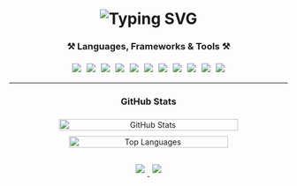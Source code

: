 <h1 align="center">
    <img src="https://readme-typing-svg.demolab.com?font=Caveat&weight=600&size=35&duration=4000&pause=1200&center=true&vCenter=true&width=1080&height=100&color=096ADA&lines=Hi!%2C+Welcome+to+my+profile;I'm+Alvin+Chin+" alt="Typing SVG" style="max-width: 100%; height: auto;" />
</h1>

<h3 align="center">⚒️ Languages, Frameworks & Tools ⚒️</h3>
<p align="center" style="display: flex; flex-wrap: wrap; justify-content: center;">
    <img src="https://img.shields.io/badge/Python-3776AB?style=for-the-badge&logo=python&logoColor=white" style="margin: 5px;" />
    <img src="https://img.shields.io/badge/JavaScript-F7DF1E?style=for-the-badge&logo=javascript&logoColor=black" style="margin: 5px;" />
    <img src="https://img.shields.io/badge/HTML5-E34F26?style=for-the-badge&logo=html5&logoColor=white" style="margin: 5px;" />
    <img src="https://img.shields.io/badge/CSS3-1572B6?style=for-the-badge&logo=css3&logoColor=white" style="margin: 5px;" />
    <img src="https://img.shields.io/badge/Bootstrap-563D7C?style=for-the-badge&logo=bootstrap&logoColor=white" style="margin: 5px;" />
    <img src="https://img.shields.io/badge/MySQL-4479A1?style=for-the-badge&logo=mysql&logoColor=white" style="margin: 5px;" />
    <img src="https://img.shields.io/badge/VSCode-007ACC?style=for-the-badge&logo=visual-studio-code&logoColor=white" style="margin: 5px;" />
    <img src="https://img.shields.io/badge/PHP-777BB4?style=for-the-badge&logo=php&logoColor=white" style="margin: 5px;" />
    <img src="https://img.shields.io/badge/Flask-000000?style=for-the-badge&logo=flask&logoColor=white" style="margin: 5px;" />
    <img src="https://img.shields.io/badge/R-276DC3?style=for-the-badge&logo=r&logoColor=white" style="margin: 5px;" />
    <img src="https://img.shields.io/badge/Hadoop-66CCFF?style=for-the-badge&logo=apache-hadoop&logoColor=black" style="margin: 5px;" />
</p>

<hr/>

<h3 align="center">GitHub Stats</h3>
<div align="center" style="display: flex; flex-wrap: wrap; justify-content: center;">
  <img src="https://github-readme-stats.vercel.app/api?username=AlvinChin1608&count_private=true&show_icons=true&theme=react&rank_icon=github&border_radius=10" alt="GitHub Stats" style="width: 90%; max-width: 360px; height: auto; margin: 5px;" />
  <img src="https://github-readme-stats.vercel.app/api/top-langs/?username=AlvinChin1608&hide=HTML&langs_count=8&layout=compact&theme=react&border_radius=10&size_weight=0.5&count_weight=0.5&exclude_repo=github-readme-stats" alt="Top Languages" style="width: 90%; max-width: 320px; height: auto; margin: 5px;" />
</div>

<div align="center" style="margin-top: 20px;">
    <a href="https://linkedin.com/in/alvinchin168/" target="_blank">
        <img src="https://img.shields.io/badge/LinkedIn-0077B5?style=for-the-badge&logo=linkedin&logoColor=white" target="_blank" style="margin: 5px;" />
    </a>
    <a href="mailto:alvinwen3@gmail.com" target="_blank">
        <img src="https://img.shields.io/badge/Email-D14836?style=for-the-badge&logo=gmail&logoColor=white" target="_blank" style="margin: 5px;" />
    </a>
</div>

